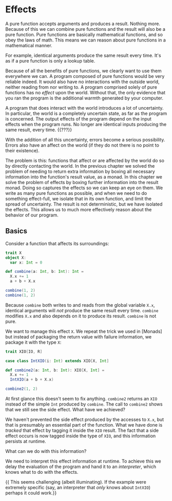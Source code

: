 # Effects

A pure function accepts arguments and produces a result.
Nothing more.
Because of this we can combine pure functions and the result will also be a pure function.
Pure functions are basically mathematical functions, and so obey the laws of math.
This means we can reason about pure functions in a mathematical manner.

For example, identical arguments produce the same result every time.
It's as if a pure function is only a lookup table.

Because of all the benefits of pure functions, we clearly want to use them everywhere we can.
A program composed of pure functions would be very reliable indeed.
It would also have no interactions with the outside world, neither reading from nor writing to.
A program comprised solely of pure functions has no *effect* upon the world.
Without that, the only evidence that you ran the program is the additional warmth generated by your computer.

A program that does interact with the world introduces a lot of uncertainty.
In particular, the world is a completely uncertain state, as far as the program is concerned.
The output effects of the program depend on the input effects when the program runs.
No longer are identical inputs producing the same result, every time. {{???}}

With the addition of all this uncertainty, errors become a serious possibility.
Errors also have an affect on the world (if they do not there is no point to their existence).

The problem is this: functions that affect or are affected by the world do so by directly contacting the world.
In the previous chapter we solved the problem of needing to return extra information by boxing all necessary information into the function's result value, as a monad.
In this chapter we solve the problem of effects by boxing further information into the result monad.
Doing so captures the effects so we can keep an eye on them.
We write as many pure functions as possible, and when we need to do something effect-full, we isolate that in its own function, and limit the spread of uncertainty.
The result is not deterministic, but we have isolated the effects.
This allows us to much more effectively reason about the behavior of our program.

## Basics

Consider a function that affects its surroundings:

```scala mdoc
trait X
object X:
  var x: Int = 0

def combine(a: Int, b: Int): Int =
  X.x += 1
  a + b + X.x

combine(1, 2)
combine(1, 2)
```

Because `combine` both writes to and reads from the global variable `X.x`, identical arguments will *not* produce the same result every time.
`combine` modifies `X.x` and also depends on it to produce its result.
`combine` is not pure.

We want to manage this effect `X`.
We repeat the trick we used in [Monads] but instead of packaging the return value with failure information, we package it with the type `X`:

```scala mdoc
trait XIO[IO, R]

case class IntXIO(i: Int) extends XIO[X, Int]

def combine2(a: Int, b: Int): XIO[X, Int] =
  X.x += 1
  IntXIO(a + b + X.x)

combine2(1, 2)
```

At first glance this doesn't seem to fix anything.
`combine2` returns an `XIO` instead of the simple `Int` produced by `combine`.
The call to `combine2` shows that we still see the side effect.
What have we achieved?

We haven't prevented the side effect produced by the accesses to `X.x`, but that is presumably an essential part of the function.
What we have done is *tracked* that effect by tagging it inside the `XIO` result.
The fact that a side effect occurs is now tagged inside the type of `XIO`, and this information persists at runtime.

What can we do with this information?

We need to interpret this effect information at runtime.
To achieve this we delay the evaluation of the program and hand it to an *interpreter*, which knows what to do with the effects.

{{ This seems challenging (albeit illuminating).
If the example were extremely specific (say, an interpreter that *only* knows about `IntXIO`) perhaps it could work.}}
